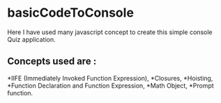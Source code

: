 # basicCodeToConsole
Here I have used many javascript concept to create this simple console Quiz application.

## Concepts used are :
*IIFE (Immediately Invoked Function Expression),
*Closures,
*Hoisting,
*Function Declaration and Function Expression,
*Math Object,
*Prompt function.
